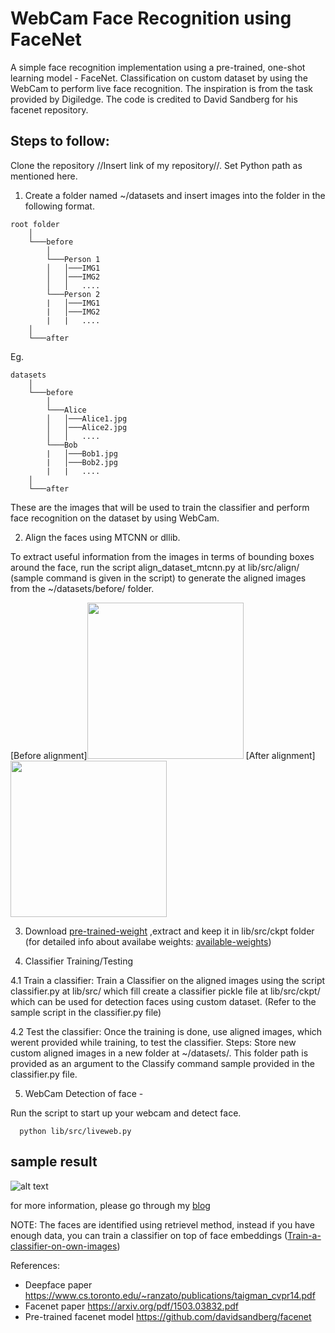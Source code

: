 # WebCam Face Recognition using FaceNet 

A simple face recognition implementation using a pre-trained, one-shot learning model - FaceNet. Classification on custom dataset by using the WebCam to perform live face recognition. The inspiration is from the task provided by Digiledge. The code is credited to David Sandberg for his facenet repository.

## Steps to follow:

Clone the repository //Insert link of my repository//. Set Python path as mentioned here. 
1. Create a folder named ~/datasets and insert images into the folder in the following format. 
```
root folder 
    │
    └───before
        │
        └───Person 1
        │   │───IMG1
        │   │───IMG2
        │   │   ....
        └───Person 2
        |   │───IMG1
        |   │───IMG2
        |   |   ....
    │
    └───after
```
Eg.
```
datasets
    │
    └───before
        │
        └───Alice
        │   │───Alice1.jpg
        │   │───Alice2.jpg
        │   │   ....
        └───Bob
        |   │───Bob1.jpg
        |   │───Bob2.jpg
        |   |   ....
    │
    └───after
```
These are the images that will be used to train the classifier and perform face recognition on the dataset by using WebCam. 

2. Align the faces using MTCNN or dllib. 

To extract useful information from the images in terms of bounding boxes around the face, run the script align_dataset_mtcnn.py at lib/src/align/ (sample command is given in the script) to generate the aligned images from the ~/datasets/before/ folder. 

[Before alignment]<img src="https://github.com/vinayakkailas/face_recognition/blob/master/server/static/images/1.jpg"  width="250" height="250" />    [After alignment] <img src="https://github.com/vinayakkailas/face_recognition/blob/master/server/static/images/2.png"  width="250" height="250" /> 

3. Download [pre-trained-weight](https://drive.google.com/open?id=1R77HmFADxe87GmoLwzfgMu_HY0IhcyBz) ,extract and keep it in lib/src/ckpt folder (for detailed info about availabe weights: [available-weights](https://github.com/davidsandberg/facenet#pre-trained-models)) 

4. Classifier Training/Testing

  4.1 Train a classifier: Train a Classifier on the aligned images using the script classifier.py at lib/src/ which fill create a classifier pickle file at lib/src/ckpt/ which can be used for detection faces using custom dataset. (Refer to the sample script in the classifier.py file)

  4.2 Test the classifier: Once the training is done, use aligned images, which werent provided while training, to test the classifier. 
    Steps:
      Store new custom aligned images in a new folder at ~/datasets/. This folder path is provided as an argument to the Classify command sample provided in the classifier.py file. 
      
 
5. WebCam Detection of face - 

Run the script to start up your webcam and detect face. 
```
  python lib/src/liveweb.py
```
 
 ## sample result 
 
 ![alt text](https://github.com/vinayakkailas/face_recognition/blob/master/server/static/images/vinayak.jpeg)
 
for more information, please go through my [blog](https://medium.com/@vinayakvarrier/building-a-real-time-face-recognition-system-using-pre-trained-facenet-model-f1a277a06947)  

NOTE: The faces are identified using retrievel method, instead if you have enough data, you can train a classifier on top of face embeddings ([Train-a-classifier-on-own-images](https://github.com/davidsandberg/facenet/wiki/Train-a-classifier-on-own-images)) 

References:

* Deepface paper https://www.cs.toronto.edu/~ranzato/publications/taigman_cvpr14.pdf
* Facenet paper https://arxiv.org/pdf/1503.03832.pdf
* Pre-trained facenet model https://github.com/davidsandberg/facenet

